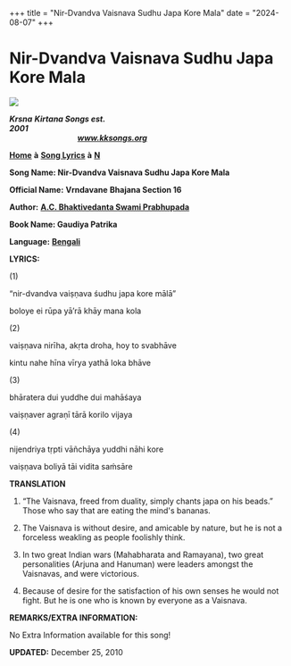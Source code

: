 +++
title = "Nir-Dvandva Vaisnava Sudhu Japa Kore Mala"
date = "2024-08-07"
+++

# Nir-Dvandva Vaisnava Sudhu Japa Kore Mala
[**![](http://kksongs.org/image_files/image002.jpg)**](http://kksongs.org/)

**_Krsna_** **_Kirtana Songs est. 2001_**                                                                                                                                                      **_www.kksongs.org_**

[**Home**](http://kksongs.org/) **à** [**Song Lyrics**](http://kksongs.org/lyrics.html) **à** [**N**](http://kksongs.org/songs/song_n.html)

**Song Name: Nir-Dvandva Vaisnava Sudhu Japa Kore Mala**

**Official Name:** **Vrndavane** **Bhajana Section 16**

**Author:** [**A.C. Bhaktivedanta Swami Prabhupada**](http://kksongs.org/authors/list/acbsp.html)

**Book Name: Gaudiya Patrika**

**Language:** [**Bengali**](http://kksongs.org/language/list/bengali.html)

**LYRICS:**

(1)

“nir-dvandva vaiṣṇava śudhu japa kore mālā”

boloye ei rūpa yā’rā khāy mana kola

(2)

vaiṣṇava nirīha, akṛta droha, hoy to svabhāve

kintu nahe hīna vīrya yathā loka bhāve

(3)

bhāratera dui yuddhe dui mahāśaya

vaiṣṇaver agraṇī tārā korilo vijaya

(4)

nijendriya tṛpti vāñchāya yuddhi nāhi kore

vaiṣṇava boliyā tāi vidita saḿsāre

**TRANSLATION**

1) “The Vaisnava, freed from duality, simply chants japa on his beads.” Those who say that are eating the mind's bananas.

2) The Vaisnava is without desire, and amicable by nature, but he is not a forceless weakling as people foolishly think.

3) In two great Indian wars (Mahabharata and Ramayana), two great personalities (Arjuna and Hanuman) were leaders amongst the Vaisnavas, and were victorious.

4) Because of desire for the satisfaction of his own senses he would not fight. But he is one who is known by everyone as a Vaisnava.

**REMARKS/EXTRA INFORMATION:**

No Extra Information available for this song!

**UPDATED:** December 25, 2010